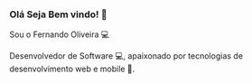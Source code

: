 ### Olá Seja Bem vindo! 👋


Sou o Fernando Oliveira 💻

Desenvolvedor de Software 💻, apaixonado por tecnologias de desenvolvimento web e mobile 💜.


